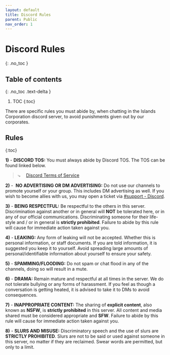 ```yaml
---
layout: default
title: Discord Rules
parent: Public
nav_order: 1
---
```


# Discord Rules
{: .no_toc }

## Table of contents
{: .no_toc .text-delta }

1. TOC
{:toc}

There are specific rules you must abide by, when chatting in the Islands Corporation discord server, to avoid punishments given out by our corporates.

## Rules
{:toc}

**1)** - **DISCORD TOS:** You must always abide by Discord TOS. The TOS can be found linked below. 
> ⤷  [Discord Terms of Service](https://discord.com/terms)

**2)** -  **NO ADVERTISING OR DM ADVERTISING:** Do not use our channels to promote yourself or your group. This includes DM advertising as well. If you wish to become allies with us, you may open a ticket via [#support - Discord](https://discord.com/channels/1106875623860883576/1106875625526022165/1107151513811439626).

**3)** - **BEING RESPECTFUL:** Be respectful to the others in this server. Discrimination against another or in general will **NOT** be tolerated here, or in any of our official communications. Discriminating someone for their life-style and / or in general is **strictly prohibited**. Failure to abide by this rule will cause for immediate action taken against you. 

**4)** - **LEAKING:** Any form of leaking will not be accepted. Whether this is personal information, or staff documents. If you are told information, it is suggested you keep it to yourself. Avoid spreading large amounts of personal/identifiable information about yourself to ensure your safety. 

**5)** - **SPAMMING/FLOODING:** Do not spam or chat flood in any of the channels, doing so will result in a mute. 

**6)** - **DRAMA:** Remain mature and respectful at all times in the server. We do not tolerate bullying or any forms of harassment. If you feel as though a conversation is getting heated, it is advised to take it to DMs to avoid consequences. 

**7)** - **INAPPROPRIATE CONTENT:** The sharing of **explicit content**, also known as **NSFW**, is **strictly prohibited** in this server. All content and media shared must be considered appropriate and **SFW**. Failure to abide by this rule will cause for immediate action taken against you. 

**8)** - **SLURS AND MISUSE:** Discriminatory speech and the use of slurs are **STRICTLY PROHIBITED**. Slurs are not to be said or used against someone in this server, no matter if they are reclaimed. Swear words are permitted, but only to a limit.

